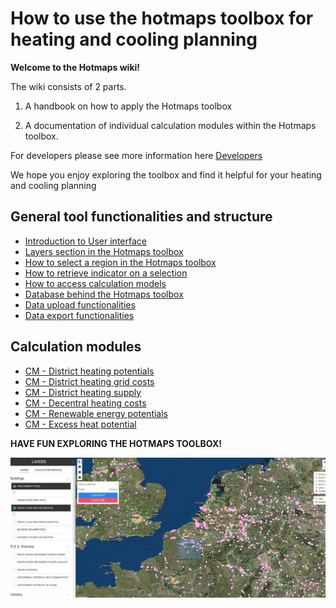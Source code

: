 # How to use the hotmaps toolbox for heating and cooling planning 

**Welcome to the Hotmaps wiki!**

The wiki consists of 2 parts.

1) A handbook on how to apply the Hotmaps toolbox

2) A documentation of individual calculation modules within the Hotmaps toolbox.

For developers please see more information here [Developers](Developers)

We hope you enjoy exploring the toolbox and find it helpful for your heating and cooling planning


## General tool functionalities and structure
* [Introduction to User interface](Hotmaps-Graphical-User-Interface)
* [Layers section in the Hotmaps toolbox](Layer-section)
* [How to select a region in the Hotmaps toolbox](How-to-select-a-region-in-the-Hotmaps-toolbox)
* [How to retrieve indicator on a selection](Indicator-Section)
* [How to access calculation models](CM-Access)
* [Database behind the Hotmaps toolbox](Database_of_Hotmaps)
* [Data upload functionalities](Data_upload)
* [Data export functionalities](Data_export)

## Calculation modules
* [CM - District heating potentials](CM---District-Heating-Potentials)
* [CM - District heating grid costs](CM---District-Heating-Grid-Costs)
* [CM - District heating supply](CM_DH_supply)
* [CM - Decentral heating costs](CM---Decentral-Heating-Costs)  
* [CM - Renewable energy potentials](CM_renewable_potentials)
* [CM - Excess heat potential](CM-Excess-heat-potential)



**HAVE FUN EXPLORING THE HOTMAPS TOOLBOX!**


![](https://github.com/HotMaps/hotmaps_wiki/blob/master/Images/Hotmaps_test.JPG)